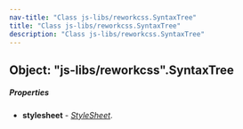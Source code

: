 ```yaml
---
nav-title: "Class js-libs/reworkcss.SyntaxTree"
title: "Class js-libs/reworkcss.SyntaxTree"
description: "Class js-libs/reworkcss.SyntaxTree"
---
```

## Object: "js-libs/reworkcss".SyntaxTree

##### Properties
 - **stylesheet** - [_StyleSheet_](../../js-libs/reworkcss/StyleSheet.md).